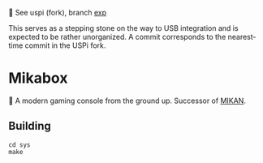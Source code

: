 :construction: See uspi (fork), branch [exp](http://github.com/kawa-yoiko/uspi/tree/exp)

This serves as a stepping stone on the way to USB integration and is expected to be rather unorganized. A commit corresponds to the nearest-time commit in the USPi fork.

# Mikabox

:construction: A modern gaming console from the ground up. Successor of [MIKAN][].

[MIKAN]: https://github.com/kawa-yoiko/MIKAN/

## Building

```
cd sys
make
```
